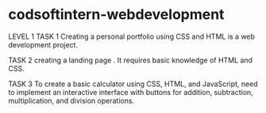 # codsoftintern-webdevelopment
LEVEL 1
TASK 1  Creating a personal portfolio using CSS and HTML is a web development  project.

TASK 2   creating a landing page . It requires basic
knowledge of HTML and CSS.

TASK 3   To create a basic calculator using CSS, HTML, and JavaScript,  need to implement an
interactive interface with buttons for addition, subtraction, multiplication, and division
operations.
